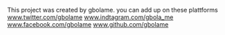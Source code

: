 This project was created by gbolame.
you can add up on these plattforms
www.twitter.com/gbolame
www.indtagram.com/gbola_me
www.facebook.com/gbolame
www.github.com/gbolame